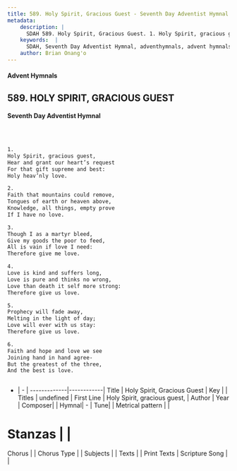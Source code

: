 ```yaml
---
title: 589. Holy Spirit, Gracious Guest - Seventh Day Adventist Hymnal
metadata:
    description: |
      SDAH 589. Holy Spirit, Gracious Guest. 1. Holy Spirit, gracious guest, Hear and grant our heart’s request For that gift supreme and best: Holy heav’nly love.
    keywords:  |
      SDAH, Seventh Day Adventist Hymnal, adventhymnals, advent hymnals, Holy Spirit, Gracious Guest, Holy Spirit, gracious guest, 
    author: Brian Onang'o
---
```


#### Advent Hymnals
## 589. HOLY SPIRIT, GRACIOUS GUEST
#### Seventh Day Adventist Hymnal

```txt



1.
Holy Spirit, gracious guest,
Hear and grant our heart’s request
For that gift supreme and best:
Holy heav’nly love.

2.
Faith that mountains could remove,
Tongues of earth or heaven above,
Knowledge, all things, empty prove
If I have no love.

3.
Though I as a martyr bleed,
Give my goods the poor to feed,
All is vain if love I need:
Therefore give me love.

4.
Love is kind and suffers long,
Love is pure and thinks no wrong,
Love than death it self more strong:
Therefore give us love.

5.
Prophecy will fade away,
Melting in the light of day;
Love will ever with us stay:
Therefore give us love.

6.
Faith and hope and love we see
Joining hand in hand agree-
But the greatest of the three,
And the best is love.



```

- |   -  |
-------------|------------|
Title | Holy Spirit, Gracious Guest |
Key |  |
Titles | undefined |
First Line | Holy Spirit, gracious guest, |
Author | 
Year | 
Composer|  |
Hymnal|  - |
Tune|  |
Metrical pattern | |
# Stanzas |  |
Chorus |  |
Chorus Type |  |
Subjects |  |
Texts |  |
Print Texts | 
Scripture Song |  |
  
